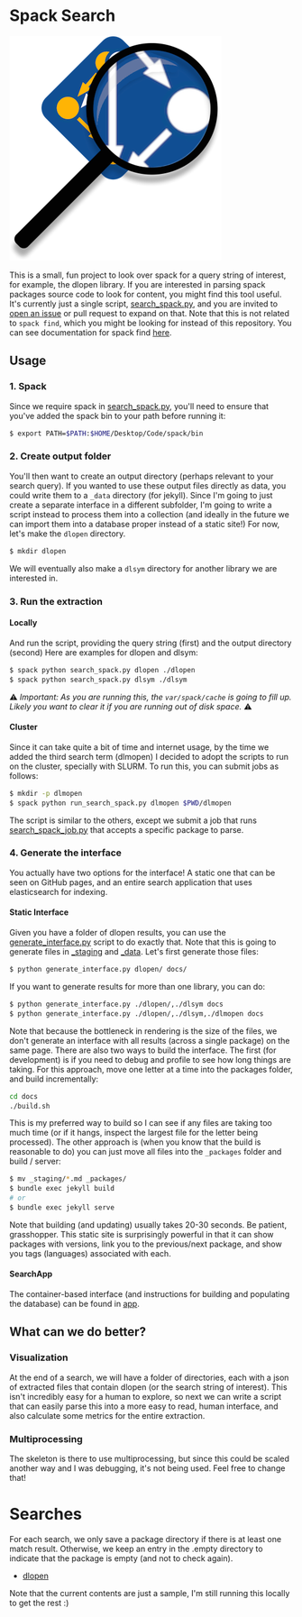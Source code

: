 # Spack Search

![img/spack-search.png](img/spack-search.png)

This is a small, fun project to look over spack for a query string of interest, for
example, the dlopen library. If you are interested in parsing spack packages source
code to look for content, you might find this tool useful. It's currently just a single 
script, [search_spack.py](search_spack.py), and you are invited to [open an issue](https://github.com/spack/spack-search)
or pull request to expand on that. Note that this is not related to `spack find`,
which you might be looking for instead of this repository. You can see documentation
for spack find [here](https://spack.readthedocs.io/en/latest/command_index.html#spack-find).

## Usage

### 1. Spack

Since we require spack in [search_spack.py](search_spack.py), 
you'll need to ensure that you've added the spack bin to your path before running it:

```bash
$ export PATH=$PATH:$HOME/Desktop/Code/spack/bin
```

### 2. Create output folder

You'll then want to create an output directory (perhaps relevant to your search query).
If you wanted to use these output files directly as data, you could write them to a `_data`
directory (for jekyll). Since I'm going to just create a separate interface in a different
subfolder, I'm going to write a script instead to process them into a collection (and ideally
in the future we can import them into a database proper instead of a static site!)
For now, let's make the `dlopen` directory.


```bash
$ mkdir dlopen
```

We will eventually also make a `dlsym` directory for another library we are interested in.

### 3. Run the extraction

#### Locally

And run the script, providing the query string (first) and the output directory (second)
Here are examples for dlopen and dlsym:

```bash
$ spack python search_spack.py dlopen ./dlopen
$ spack python search_spack.py dlsym ./dlsym
```

⚠️ *Important: As you are running this, the `var/spack/cache` is going to fill up. Likely you want to clear it if you are running out of disk space.* ⚠️

#### Cluster

Since it can take quite a bit of time and internet usage, by the time we added the
third search term (dlmopen) I decided to adopt the scripts to run on the cluster,
specially with SLURM. To run this, you can submit jobs as follows:

```bash
$ mkdir -p dlmopen
$ spack python run_search_spack.py dlmopen $PWD/dlmopen
```

The script is similar to the others, except we submit a job that runs [search_spack_job.py](search_spack_job.py) that accepts a
specific package to parse.


### 4. Generate the interface

You actually have two options for the interface! A static one that can be seen on
GitHub pages, and an entire search application that uses elasticsearch for indexing.

#### Static Interface

Given you have a folder of dlopen results, you can use the [generate_interface.py](generate_interface.py)
script to do exactly that. Note that this is going to generate files in [_staging](docs/_staging) and
[_data](docs/_data). Let's first generate those files:

```bash
$ python generate_interface.py dlopen/ docs/
```

If you want to generate results for more than one library, you can do:

```bash
$ python generate_interface.py ./dlopen/,./dlsym docs
$ python generate_interface.py ./dlopen/,./dlsym,./dlmopen docs
```

Note that because the bottleneck in rendering is the size of the files, we don't
generate an interface with all results (across a single package) on the same page.
There are also two ways to build the interface. The first (for development) is if you need
to debug and profile to see how long things are taking. For this approach, move one letter 
at a time into the packages folder, and build incrementally:

```bash
cd docs
./build.sh
```

This is my preferred way to build so I can see if any files are taking too much time
(or if it hangs, inspect the largest file for the letter being processed). 
The other approach is  (when you know that the build is reasonable to do) you can just
move all files into the `_packages` folder and build / server:

```bash
$ mv _staging/*.md _packages/
$ bundle exec jekyll build
# or
$ bundle exec jekyll serve
```

Note that building (and updating) usually takes 20-30 seconds. Be patient, grasshopper.
This static site is surprisingly powerful in that it can show packages with versions,
link you to the previous/next package, and show you tags (languages) associated with each.

#### SearchApp

The container-based interface (and instructions for building and populating the database) can
be found in [app](app).


## What can we do better?

### Visualization

At the end of a search, we will have a folder of directories, each with a json of extracted files
that contain dlopen (or the search string of interest). This isn't incredibly easy for a human to explore,
so next we can write a script that can easily parse this into a more
easy to read, human interface, and also calculate some metrics for the entire extraction.

### Multiprocessing

The skeleton is there to use multiprocessing, but since this could be scaled another way
and I was debugging, it's not being used. Feel free to change that!

# Searches

For each search, we only save a package directory if there is at least one
match result. Otherwise, we keep an entry in the .empty directory to indicate
that the package is empty (and not to check again).

 - [dlopen](dlopen)
 
Note that the current contents are just a sample, I'm still running this locally
to get the rest :)
